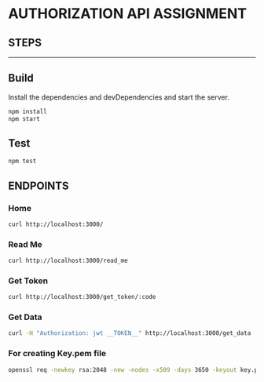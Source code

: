 # AUTHORIZATION API ASSIGNMENT
## STEPS
-------------

## Build

Install the dependencies and devDependencies and start the server.

```sh
npm install
npm start
```
 ## Test
 
```sh
npm test
```


 ## ENDPOINTS
 
### Home
```sh
curl http://localhost:3000/
```

### Read Me 
```sh
curl http://localhost:3000/read_me
```

### Get Token
```sh
curl http://localhost:3000/get_token/:code
```

### Get Data
```sh
curl -H "Authorization: jwt __TOKEN__" http://localhost:3000/get_data
```


### For creating Key.pem file
```sh
openssl req -newkey rsa:2048 -new -nodes -x509 -days 3650 -keyout key.pem -out cert.pem
```
